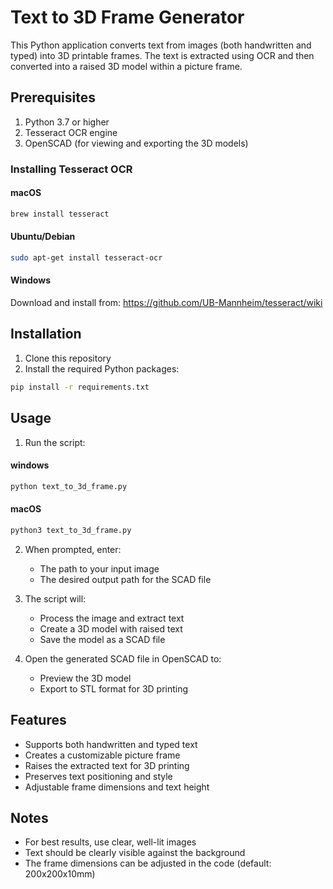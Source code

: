 # Text to 3D Frame Generator

This Python application converts text from images (both handwritten and typed) into 3D printable frames. The text is extracted using OCR and then converted into a raised 3D model within a picture frame.

## Prerequisites

1. Python 3.7 or higher
2. Tesseract OCR engine
3. OpenSCAD (for viewing and exporting the 3D models)

### Installing Tesseract OCR

#### macOS
```bash
brew install tesseract
```

#### Ubuntu/Debian
```bash
sudo apt-get install tesseract-ocr
```

#### Windows
Download and install from: https://github.com/UB-Mannheim/tesseract/wiki

## Installation

1. Clone this repository
2. Install the required Python packages:
```bash
pip install -r requirements.txt
```

## Usage

1. Run the script:
#### windows 
```bash
python text_to_3d_frame.py
```

#### macOS 
```bash
python3 text_to_3d_frame.py
```

2. When prompted, enter:
   - The path to your input image
   - The desired output path for the SCAD file

3. The script will:
   - Process the image and extract text
   - Create a 3D model with raised text
   - Save the model as a SCAD file

4. Open the generated SCAD file in OpenSCAD to:
   - Preview the 3D model
   - Export to STL format for 3D printing

## Features

- Supports both handwritten and typed text
- Creates a customizable picture frame
- Raises the extracted text for 3D printing
- Preserves text positioning and style
- Adjustable frame dimensions and text height

## Notes

- For best results, use clear, well-lit images
- Text should be clearly visible against the background
- The frame dimensions can be adjusted in the code (default: 200x200x10mm)

